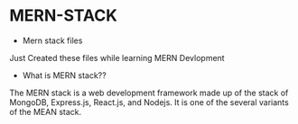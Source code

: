 # MERN-STACK
* Mern stack files

Just Created these files while learning MERN Devlopment

* What is MERN stack??

The MERN stack is a web development framework made up of the stack of MongoDB, Express.js, React.js, and Nodejs. It is one of the several variants of the MEAN stack. 
